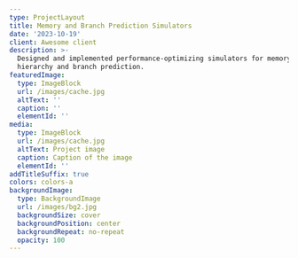 ```yaml
---
type: ProjectLayout
title: Memory and Branch Prediction Simulators
date: '2023-10-19'
client: Awesome client
description: >-
  Designed and implemented performance-optimizing simulators for memory
  hierarchy and branch prediction.
featuredImage:
  type: ImageBlock
  url: /images/cache.jpg
  altText: ''
  caption: ''
  elementId: ''
media:
  type: ImageBlock
  url: /images/cache.jpg
  altText: Project image
  caption: Caption of the image
  elementId: ''
addTitleSuffix: true
colors: colors-a
backgroundImage:
  type: BackgroundImage
  url: /images/bg2.jpg
  backgroundSize: cover
  backgroundPosition: center
  backgroundRepeat: no-repeat
  opacity: 100
---
```


